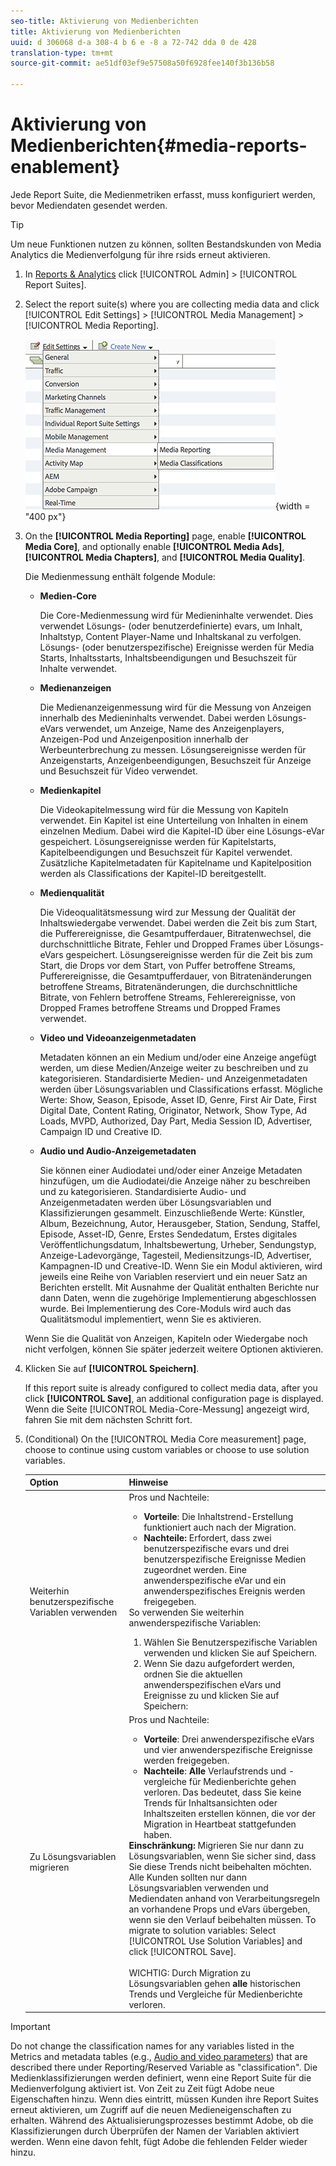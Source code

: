 ```yaml
---
seo-title: Aktivierung von Medienberichten
title: Aktivierung von Medienberichten
uuid: d 306068 d-a 308-4 b 6 e -8 a 72-742 dda 0 de 428
translation-type: tm+mt
source-git-commit: ae51df03ef9e57508a50f6928fee140f3b136b58

---
```



# Aktivierung von Medienberichten{#media-reports-enablement}

Jede Report Suite, die Medienmetriken erfasst, muss konfiguriert werden, bevor Mediendaten gesendet werden.

>[!TIP]
>
>Um neue Funktionen nutzen zu können, sollten Bestandskunden von Media Analytics die Medienverfolgung für ihre rsids erneut aktivieren.

1. In [Reports &amp; Analytics](https://my.omniture.com/login/) click [!UICONTROL Admin] &gt; [!UICONTROL Report Suites].
1. Select the report suite(s) where you are collecting media data and click [!UICONTROL Edit Settings] &gt; [!UICONTROL Media Management] &gt; [!UICONTROL Media Reporting].

   ![](assets/media-reporting.png){width = "400 px"}

1. On the **[!UICONTROL Media Reporting]** page, enable **[!UICONTROL Media Core]**, and optionally enable **[!UICONTROL Media Ads]**, **[!UICONTROL Media Chapters]**, and **[!UICONTROL Media Quality]**.

   Die Medienmessung enthält folgende Module:

   * **Medien-Core**

      Die Core-Medienmessung wird für Medieninhalte verwendet. Dies verwendet Lösungs- (oder benutzerdefinierte) evars, um Inhalt, Inhaltstyp, Content Player-Name und Inhaltskanal zu verfolgen. Lösungs- (oder benutzerspezifische) Ereignisse werden für Media Starts, Inhaltsstarts, Inhaltsbeendigungen und Besuchszeit für Inhalte verwendet.

   * **Medienanzeigen**

      Die Medienanzeigenmessung wird für die Messung von Anzeigen innerhalb des Medieninhalts verwendet. Dabei werden Lösungs-eVars verwendet, um Anzeige, Name des Anzeigenplayers, Anzeigen-Pod und Anzeigenposition innerhalb der Werbeunterbrechung zu messen. Lösungsereignisse werden für Anzeigenstarts, Anzeigenbeendigungen, Besuchszeit für Anzeige und Besuchszeit für Video verwendet.

   * **Medienkapitel**

      Die Videokapitelmessung wird für die Messung von Kapiteln verwendet. Ein Kapitel ist eine Unterteilung von Inhalten in einem einzelnen Medium. Dabei wird die Kapitel-ID über eine Lösungs-eVar gespeichert. Lösungsereignisse werden für Kapitelstarts, Kapitelbeendigungen und Besuchszeit für Kapitel verwendet. Zusätzliche Kapitelmetadaten für Kapitelname und Kapitelposition werden als Classifications der Kapitel-ID bereitgestellt.

   * **Medienqualität**

      Die Videoqualitätsmessung wird zur Messung der Qualität der Inhaltswiedergabe verwendet. Dabei werden die Zeit bis zum Start, die Pufferereignisse, die Gesamtpufferdauer, Bitratenwechsel, die durchschnittliche Bitrate, Fehler und Dropped Frames über Lösungs-eVars gespeichert. Lösungsereignisse werden für die Zeit bis zum Start, die Drops vor dem Start, von Puffer betroffene Streams, Pufferereignisse, die Gesamtpufferdauer, von Bitratenänderungen betroffene Streams, Bitratenänderungen, die durchschnittliche Bitrate, von Fehlern betroffene Streams, Fehlerereignisse, von Dropped Frames betroffene Streams und Dropped Frames verwendet.

   * **Video und Videoanzeigenmetadaten**

      Metadaten können an ein Medium und/oder eine Anzeige angefügt werden, um diese Medien/Anzeige weiter zu beschreiben und zu kategorisieren. Standardisierte Medien- und Anzeigenmetadaten werden über Lösungsvariablen und Classifications erfasst. Mögliche Werte: Show, Season, Episode, Asset ID, Genre, First Air Date, First Digital Date, Content Rating, Originator, Network, Show Type, Ad Loads, MVPD, Authorized, Day Part, Media Session ID, Advertiser, Campaign ID und Creative ID.

   * **Audio und Audio-Anzeigemetadaten**

      Sie können einer Audiodatei und/oder einer Anzeige Metadaten hinzufügen, um die Audiodatei/die Anzeige näher zu beschreiben und zu kategorisieren. Standardisierte Audio- und Anzeigenmetadaten werden über Lösungsvariablen und Klassifizierungen gesammelt. Einzuschließende Werte: Künstler, Album, Bezeichnung, Autor, Herausgeber, Station, Sendung, Staffel, Episode, Asset-ID, Genre, Erstes Sendedatum, Erstes digitales Veröffentlichungsdatum, Inhaltsbewertung, Urheber, Sendungstyp, Anzeige-Ladevorgänge, Tagesteil, Mediensitzungs-ID, Advertiser, Kampagnen-ID und Creative-ID.
   Wenn Sie ein Modul aktivieren, wird jeweils eine Reihe von Variablen reserviert und ein neuer Satz an Berichten erstellt. Mit Ausnahme der Qualität enthalten Berichte nur dann Daten, wenn die zugehörige Implementierung abgeschlossen wurde. Bei Implementierung des Core-Moduls wird auch das Qualitätsmodul implementiert, wenn Sie es aktivieren.

   Wenn Sie die Qualität von Anzeigen, Kapiteln oder Wiedergabe noch nicht verfolgen, können Sie später jederzeit weitere Optionen aktivieren.

1. Klicken Sie auf **[!UICONTROL Speichern]**.

   If this report suite is already configured to collect media data, after you click **[!UICONTROL Save]**, an additional configuration page is displayed. Wenn die Seite [!UICONTROL Media-Core-Messung] angezeigt wird, fahren Sie mit dem nächsten Schritt fort.

1. (Conditional) On the [!UICONTROL Media Core measurement] page, choose to continue using custom variables or choose to use solution variables.

   | Option | Hinweise |
   | --- | --- |
   | Weiterhin benutzerspezifische Variablen verwenden | Pros und Nachteile:<ul> <li> **Vorteile**: Die Inhaltstrend-Erstellung funktioniert auch nach der Migration. </li> <li> **Nachteile:** Erfordert, dass zwei benutzerspezifische evars und drei benutzerspezifische Ereignisse Medien zugeordnet werden. Eine anwenderspezifische eVar und ein anwenderspezifisches Ereignis werden freigegeben. </li> </ul> So verwenden Sie weiterhin anwenderspezifische Variablen: <ol> <li>Wählen Sie Benutzerspezifische Variablen verwenden und klicken Sie auf Speichern. </li> <li>Wenn Sie dazu aufgefordert werden, ordnen Sie die aktuellen anwenderspezifischen eVars und Ereignisse zu und klicken Sie auf Speichern: </li> </ol> |
   | Zu Lösungsvariablen migrieren | Pros und Nachteile:<ul> <li> **Vorteile**: Drei anwenderspezifische eVars und vier anwenderspezifische Ereignisse werden freigegeben. </li> <li> **Nachteile**: **Alle** Verlaufstrends und -vergleiche für Medienberichte gehen verloren. Das bedeutet, dass Sie keine Trends für Inhaltsansichten oder Inhaltszeiten erstellen können, die vor der Migration in Heartbeat stattgefunden haben. </li> </ul> **Einschränkung:** Migrieren Sie nur dann zu Lösungsvariablen, wenn Sie sicher sind, dass Sie diese Trends nicht beibehalten möchten. Alle Kunden sollten nur dann Lösungsvariablen verwenden und Mediendaten anhand von Verarbeitungsregeln an vorhandene Props und eVars übergeben, wenn sie den Verlauf beibehalten müssen. To migrate to solution variables: Select [!UICONTROL Use Solution Variables] and click [!UICONTROL Save]. <br><br> WICHTIG: Durch Migration zu Lösungsvariablen gehen **alle** historischen Trends und Vergleiche für Medienberichte verloren. |

>[!IMPORTANT]
>
>Do not change the classification names for any variables listed in the Metrics and metadata tables (e.g., [Audio and video parameters](../metrics-and-metadata/audio-video-parameters.md)) that are described there under Reporting/Reserved Variable as "classification". Die Medienklassifizierungen werden definiert, wenn eine Report Suite für die Medienverfolgung aktiviert ist. Von Zeit zu Zeit fügt Adobe neue Eigenschaften hinzu. Wenn dies eintritt, müssen Kunden ihre Report Suites erneut aktivieren, um Zugriff auf die neuen Medieneigenschaften zu erhalten. Während des Aktualisierungsprozesses bestimmt Adobe, ob die Klassifizierungen durch Überprüfen der Namen der Variablen aktiviert werden. Wenn eine davon fehlt, fügt Adobe die fehlenden Felder wieder hinzu.
